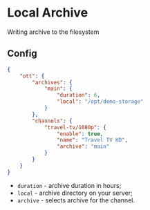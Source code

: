 # Local Archive

Writing archive to the filesystem

## Config

```json
{
    "ott": {
        "archives": {
            "main": {
                "duration": 6,
                "local": "/opt/demo-storage"
            }
        },
        "channels": {
            "travel-tv/1080p": {
                "enable": true,
                "name": "Travel TV HD",
                "archive": "main"
            }
        }
    }
}
```

- `duration` - archive duration in hours;
- `local` - archive directory on your server;
- `archive` - selects archive for the channel.
